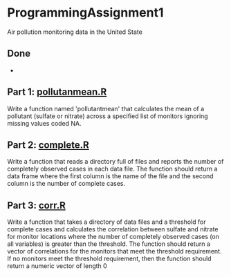 # ProgrammingAssignment1
Air pollution monitoring data in the United State

## Done
- 


## Part 1: [pollutanmean.R](https://github.com/dassiorleando/ProgrammingAssignment1/blob/master/pollutanmean.R)
Write a function named 'pollutantmean' that calculates the mean of a pollutant (sulfate or nitrate) across a specified list of monitors ignoring missing values coded NA.

## Part 2: [complete.R](https://github.com/dassiorleando/ProgrammingAssignment1/blob/master/complete.R)
Write a function that reads a directory full of files and reports the number of completely observed cases in each data file. The function should return a data frame where the first column is the name of the file and the second column is the number of complete cases.

## Part 3: [corr.R](https://github.com/dassiorleando/ProgrammingAssignment1/blob/master/corr.R)
Write a function that takes a directory of data files and a threshold for complete cases and calculates the correlation between sulfate and nitrate for monitor locations where the number of completely observed cases (on all variables) is greater than the threshold. The function should return a vector of correlations for the monitors that meet the threshold requirement. If no monitors meet the threshold requirement, then the function should return a numeric vector of length 0